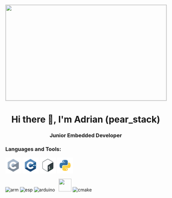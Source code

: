 <img src="https://www.pcbunlimited.com/blog/wp-content/uploads/2017/04/circuitboardprototyping.jpg"  
	 style="object-fit:cover;
     		object-position: right;
            width:100%;
            height:300px;
            border: solid 1px #CCC"/>
<h1 align="center">Hi there 👋, I'm Adrian (pear_stack)</h1>
<h3 align="center">Junior Embedded Developer</h3>

<h3 align="left">Languages and Tools:</h3>
<p align="left">
<img src="https://github.com/kirukudenis/readme_icons/blob/master/language_and_tools/square/c/c.png" alt="c" width="50" height="50"/> 
<img src="https://github.com/kirukudenis/readme_icons/blob/master/language_and_tools/square/c%2B%2B/c%2B%2B.png" alt="cpp" width="50" height="50"/> 
<img src="https://github.com/kirukudenis/readme_icons/blob/master/language_and_tools/square/bash/bash-colored.png" alt="bash" width="50" height="50"/> 
<img src="https://github.com/kirukudenis/readme_icons/blob/master/language_and_tools/square/python/python.png" alt="py" width="50" height="50"/> 
</p> 
<p align="left">

<img src="https://www.arm.com/-/media/arm-com/products/processors/Hero%20Chip%20Images%20-%202017.01.05/Hero%20Chip%20Image%20Gill_Cortex-M%20web.png?h=738&w=1105&la=en&hash=A69CEC7883BC2FC92A51774E187569F1946A3861" alt="arm" height="40"/> 
<img src="https://seeklogo.com/images/E/espressif-systems-logo-1350B9E771-seeklogo.com.png" alt="esp" height="40"/> 
<img src="https://cdn.worldvectorlogo.com/logos/arduino-1.svg" alt="arduino" height="40"/> 
<img src="https://cdn.freebiesupply.com/logos/large/2x/platformio-logo-png-transparent.png" alt="" height="40"/> 
<img src="https://cdn1.iconfinder.com/data/icons/system-black-circles/512/gnu-512.png" alt="" height="42"/> 
<img src="http://www.muylinux.com/wp-content/uploads/2012/03/gcc-logo.png" alt="" width="40" height="40"/>
<img src="https://openclipart.org/image/800px/214008" alt="cmake" height="40"/> 
<img src="https://www.lynx.com/hs-fs/hubfs/FreeRTOS%20logo%20PNG.png?width=400&name=FreeRTOS%20logo%20PNG.png" alt="" height="40"/> 
<img src="https://external-content.duckduckgo.com/iu/?u=https%3A%2F%2Fcdn.icon-icons.com%2Ficons2%2F1381%2FPNG%2F512%2Fkicad_94309.png&f=1&nofb=1&ipt=f8fd4bff2795c54313d34146b4b91928730d379682ed8cb35d4dbdec883c10f3&ipo=images" alt="" height="40"/> 
</p>




